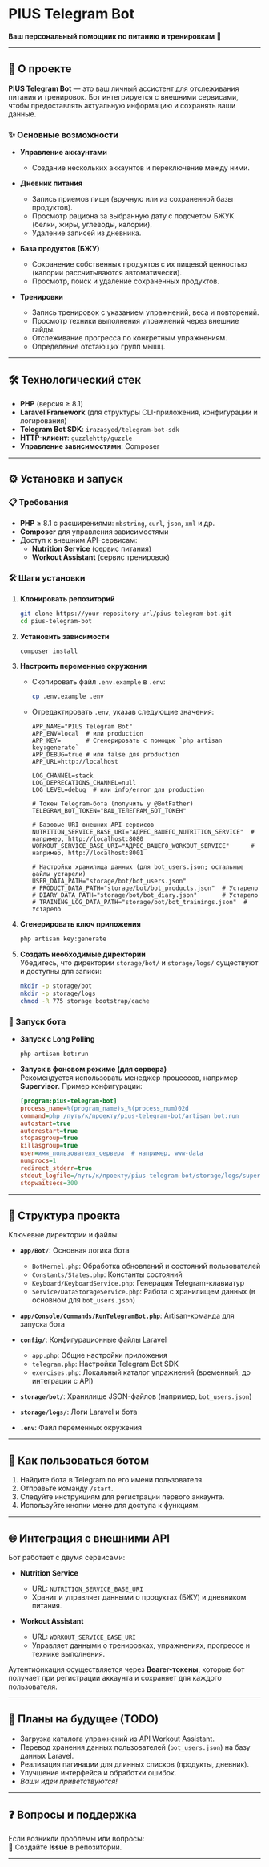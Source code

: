 # PIUS Telegram Bot

**Ваш персональный помощник по питанию и тренировкам** 🤖

---

## 🚀 О проекте

**PIUS Telegram Bot** — это ваш личный ассистент для отслеживания питания и тренировок. Бот интегрируется с внешними сервисами, чтобы предоставлять актуальную информацию и сохранять ваши данные.

### ✨ Основные возможности

- **Управление аккаунтами**  
  - Создание нескольких аккаунтов и переключение между ними.  

- **Дневник питания**  
  - Запись приемов пищи (вручную или из сохраненной базы продуктов).  
  - Просмотр рациона за выбранную дату с подсчетом БЖУК (белки, жиры, углеводы, калории).  
  - Удаление записей из дневника.  

- **База продуктов (БЖУ)**  
  - Сохранение собственных продуктов с их пищевой ценностью (калории рассчитываются автоматически).  
  - Просмотр, поиск и удаление сохраненных продуктов.  

- **Тренировки**  
  - Запись тренировок с указанием упражнений, веса и повторений.  
  - Просмотр техники выполнения упражнений через внешние гайды.  
  - Отслеживание прогресса по конкретным упражнениям.  
  - Определение отстающих групп мышц.  

---

## 🛠️ Технологический стек

- **PHP** (версия ≥ 8.1)  
- **Laravel Framework** (для структуры CLI-приложения, конфигурации и логирования)  
- **Telegram Bot SDK**: `irazasyed/telegram-bot-sdk`  
- **HTTP-клиент**: `guzzlehttp/guzzle`  
- **Управление зависимостями**: Composer  

---

## ⚙️ Установка и запуск

### 📋 Требования

- **PHP** ≥ 8.1 с расширениями: `mbstring`, `curl`, `json`, `xml` и др.  
- **Composer** для управления зависимостями  
- Доступ к внешним API-сервисам:  
  - **Nutrition Service** (сервис питания)  
  - **Workout Assistant** (сервис тренировок)  

### 🛠️ Шаги установки

1. **Клонировать репозиторий**  
   ```bash
   git clone https://your-repository-url/pius-telegram-bot.git
   cd pius-telegram-bot
   ```

2. **Установить зависимости**  
   ```bash
   composer install
   ```

3. **Настроить переменные окружения**  
   - Скопировать файл `.env.example` в `.env`:  
     ```bash
     cp .env.example .env
     ```
   - Отредактировать `.env`, указав следующие значения:  
     ```dotenv
     APP_NAME="PIUS Telegram Bot"
     APP_ENV=local  # или production
     APP_KEY=       # Сгенерировать с помощью `php artisan key:generate`
     APP_DEBUG=true # или false для production
     APP_URL=http://localhost

     LOG_CHANNEL=stack
     LOG_DEPRECATIONS_CHANNEL=null
     LOG_LEVEL=debug  # или info/error для production

     # Токен Telegram-бота (получить у @BotFather)
     TELEGRAM_BOT_TOKEN="ВАШ_ТЕЛЕГРАМ_БОТ_ТОКЕН"

     # Базовые URI внешних API-сервисов
     NUTRITION_SERVICE_BASE_URI="АДРЕС_ВАШЕГО_NUTRITION_SERVICE"  # например, http://localhost:8080
     WORKOUT_SERVICE_BASE_URI="АДРЕС_ВАШЕГО_WORKOUT_SERVICE"      # например, http://localhost:8001

     # Настройки хранилища данных (для bot_users.json; остальные файлы устарели)
     USER_DATA_PATH="storage/bot/bot_users.json"
     # PRODUCT_DATA_PATH="storage/bot/bot_products.json"  # Устарело
     # DIARY_DATA_PATH="storage/bot/bot_diary.json"       # Устарело
     # TRAINING_LOG_DATA_PATH="storage/bot/bot_trainings.json"  # Устарело
     ```

4. **Сгенерировать ключ приложения**  
   ```bash
   php artisan key:generate
   ```

5. **Создать необходимые директории**  
   Убедитесь, что директории `storage/bot/` и `storage/logs/` существуют и доступны для записи:  
   ```bash
   mkdir -p storage/bot
   mkdir -p storage/logs
   chmod -R 775 storage bootstrap/cache
   ```

### 🚀 Запуск бота

- **Запуск с Long Polling**  
  ```bash
  php artisan bot:run
  ```

- **Запуск в фоновом режиме (для сервера)**  
  Рекомендуется использовать менеджер процессов, например **Supervisor**. Пример конфигурации:  
  ```ini
  [program:pius-telegram-bot]
  process_name=%(program_name)s_%(process_num)02d
  command=php /путь/к/проекту/pius-telegram-bot/artisan bot:run
  autostart=true
  autorestart=true
  stopasgroup=true
  killasgroup=true
  user=имя_пользователя_сервера  # например, www-data
  numprocs=1
  redirect_stderr=true
  stdout_logfile=/путь/к/проекту/pius-telegram-bot/storage/logs/supervisor_bot.log
  stopwaitsecs=300
  ```

---

## 📁 Структура проекта

Ключевые директории и файлы:

- **`app/Bot/`**: Основная логика бота  
  - `BotKernel.php`: Обработка обновлений и состояний пользователей  
  - `Constants/States.php`: Константы состояний  
  - `Keyboard/KeyboardService.php`: Генерация Telegram-клавиатур  
  - `Service/DataStorageService.php`: Работа с хранилищем данных (в основном для `bot_users.json`)  

- **`app/Console/Commands/RunTelegramBot.php`**: Artisan-команда для запуска бота  
- **`config/`**: Конфигурационные файлы Laravel  
  - `app.php`: Общие настройки приложения  
  - `telegram.php`: Настройки Telegram Bot SDK  
  - `exercises.php`: Локальный каталог упражнений (временный, до интеграции с API)  

- **`storage/bot/`**: Хранилище JSON-файлов (например, `bot_users.json`)  
- **`storage/logs/`**: Логи Laravel и бота  
- **`.env`**: Файл переменных окружения  

---

## 🤝 Как пользоваться ботом

1. Найдите бота в Telegram по его имени пользователя.  
2. Отправьте команду `/start`.  
3. Следуйте инструкциям для регистрации первого аккаунта.  
4. Используйте кнопки меню для доступа к функциям.  

---

## 🌐 Интеграция с внешними API

Бот работает с двумя сервисами:  

- **Nutrition Service**  
  - URL: `NUTRITION_SERVICE_BASE_URI`  
  - Хранит и управляет данными о продуктах (БЖУ) и дневником питания.  

- **Workout Assistant**  
  - URL: `WORKOUT_SERVICE_BASE_URI`  
  - Управляет данными о тренировках, упражнениях, прогрессе и технике выполнения.  

Аутентификация осуществляется через **Bearer-токены**, которые бот получает при регистрации аккаунта и сохраняет для каждого пользователя.

---

## 📝 Планы на будущее (TODO)

- Загрузка каталога упражнений из API Workout Assistant.  
- Перевод хранения данных пользователей (`bot_users.json`) на базу данных Laravel.  
- Реализация пагинации для длинных списков (продукты, дневник).  
- Улучшение интерфейса и обработки ошибок.  
- *Ваши идеи приветствуются!*  

---

## ❓ Вопросы и поддержка

Если возникли проблемы или вопросы:  
📌 Создайте **Issue** в репозитории.  

---